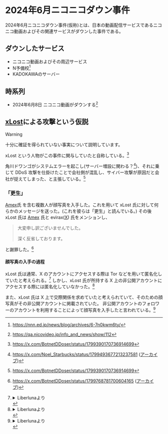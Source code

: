 # 2024年6月ニコニコダウン事件

2024年6月ニコニコダウン事件(仮称)とは、日本の動画配信サービスであるニコニコ動画およびその関連サービスがダウンした事件である。

## ダウンしたサービス

- ニコニコ動画およびその周辺サービス
- N予備校[^n_yobi]
- KADOKAWAのサーバー

## 時系列

- 2024年6月8日 ニコニコ動画がダウンする[^niconico_down_20240608_source]

## [xLost](./xLost.md)による攻撃という仮説

> [!WARNING]
> 十分に確証を得られていない事実について説明しています。

xLost という人物がこの事件に関与していたと自称している。[^xlost_ddos_post]

角川ドワンゴがシステムエラーを起こし(サーバー増設に関わる？[^server_expand_source])、それに乗じて
DDoS
攻撃を仕掛けたことで会社側が混乱し、サイバー攻撃が原因だと会社が捉えてしまった、と主張している。[^xlost_ddos_post]

### 「更生」

[Amex](./amex.md)氏 を含む複数人が顔写真を入手した。これを用いて xLost
氏に対して何らかのメッセージを送った。(これを彼らは「更生」と読んでいる。)
その後 xLost 氏は [Amex](./amex.md) 氏と evirax([X](https://x.com/eptronec))
氏をメンションし、

> 大変申し訳ございませんでした。
>
> 深く反省しております。

と謝罪した。[^xlost_sorry]

#### 顔写真の入手の過程

xLost 氏は通常、X のアカウントにアクセスする際は Tor
などを用いて匿名化していたと考えられる。[^from_liberluna] しかし、xLost
氏が所持する X 上の非公開アカウントにアクセスする際には匿名化していなかった。[^from_liberluna]

また、xLost 氏は X
上で交際関係を求めていたと考えられていて、そのための顔写真がその非公開アカウントに掲載されていた。
非公開アカウントのフォロワーのアカウントを利用することによって顔写真を入手したと言われている。[^from_liberluna]

[^niconico_down_20240608_source]: https://qa.nicovideo.jp/info_and_news/show/112

[^n_yobi]: https://nnn.ed.jp/news/blog/archives/6-7n0kwm6ty/

[^xlost_ddos_post]: https://x.com/BotnetDDoser/status/1799390170736914699

[^server_expand_source]: https://x.com/Noel_Starbucks/status/1799493677213237581
    ([アーカイブ](https://archive.md/cZQI6))

[^xlost_sorry]: https://x.com/BotnetDDoser/status/1799768781700604165
    ([アーカイブ](https://archive.md/soHoC))

[^from_liberluna]: <details>
    <summary>Liberlunaより</summary>

    ![1718106961358](https://github.com/pnsk-lab/wiki/assets/79000684/6331a1db-fdd0-407f-b44f-7ff6987f6396)

    ![1718107007326](https://github.com/pnsk-lab/wiki/assets/79000684/7dbc34cf-0bc8-4596-957a-35b944dc9da7)

    ![1718107037197](https://github.com/pnsk-lab/wiki/assets/79000684/31599253-5dca-4c1d-a588-4f5614f3e36d)

    </details>
